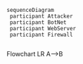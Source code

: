 ```mermaid
sequenceDiagram
 participant Attacker
 participant BotNet
 participant WebServer
 participant Firewall


```
Flowchart LR A-->B
